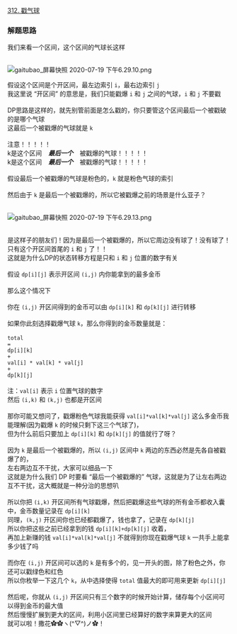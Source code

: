 [312. 戳气球](https://leetcode-cn.com/problems/burst-balloons/)
### 解题思路

我们来看一个区间，这个区间的气球长这样

   
![gaitubao_屏幕快照 2020-07-19 下午6.29.10.png](https://pic.leetcode-cn.com/5e1f6c6fb7f958ea1c4f6d62fd9b949f8a371f6a6445c0b34d47043ab88ce07f-gaitubao_%E5%B1%8F%E5%B9%95%E5%BF%AB%E7%85%A7%202020-07-19%20%E4%B8%8B%E5%8D%886.29.10.png)

假设这个区间是个开区间，最左边索引 `i`，最右边索引 `j`  
我这里说 “开区间” 的意思是，我们只能戳爆 `i` 和 `j` 之间的气球，`i` 和 `j` 不要戳  
   
DP思路是这样的，就先别管前面是怎么戳的，你只要管这个区间最后一个被戳破的是哪个气球  
这最后一个被戳爆的气球就是 `k`  
   
注意！！！！！  
k是这个区间   _**最后一个**_   被戳爆的气球！！！！！  
k是这个区间   _**最后一个**_   被戳爆的气球！！！！！  
   
假设最后一个被戳爆的气球是粉色的，`k` 就是粉色气球的索引  
   
然后由于 `k` 是最后一个被戳爆的，所以它被戳爆之前的场景是什么亚子？  
 

![gaitubao_屏幕快照 2020-07-19 下午6.29.13.png](https://pic.leetcode-cn.com/e994d9928ff254477dab117275d0e0e4ed3b81fadd637c3203728d4fe7066eac-gaitubao_%E5%B1%8F%E5%B9%95%E5%BF%AB%E7%85%A7%202020-07-19%20%E4%B8%8B%E5%8D%886.29.13.png)

   
是这样子的朋友们！因为是最后一个被戳爆的，所以它周边没有球了！没有球了！只有这个开区间首尾的 `i` 和 `j` 了！！  
这就是为什么DP的状态转移方程是只和 `i` 和 `j` 位置的数字有关  
   
假设 `dp[i][j]` 表示开区间 `(i,j)` 内你能拿到的最多金币  
   
那么这个情况下  
   
你在 `(i,j)` 开区间得到的金币可以由 `dp[i][k]` 和 `dp[k][j]` 进行转移  
   
如果你此刻选择戳爆气球 `k`，那么你得到的金币数量就是：  
   
`total`  
`=`  
`dp[i][k]`  
`+`  
`val[i] * val[k] * val[j]`  
`+`  
`dp[k][j]`  
   
注：`val[i]` 表示 `i` 位置气球的数字  
然后 `(i,k)` 和 `(k,j)` 也都是开区间  
   
那你可能又想问了，戳爆粉色气球我能获得 `val[i]*val[k]*val[j]` 这么多金币我能理解(因为戳爆 `k` 的时候只剩下这三个气球了)，  
但为什么前后只要加上 `dp[i][k]` 和 `dp[k][j]` 的值就行了呀？  
   
因为 `k` 是最后一个被戳爆的，所以 `(i,j)` 区间中 `k` 两边的东西必然是先各自被戳爆了的，  
左右两边互不干扰，大家可以细品一下  
这就是为什么我们 DP 时要看 “最后一个被戳爆的” 气球，这就是为了让左右两边互不干扰，这大概就是一种分治的思想叭  
   
所以你把 `(i,k)` 开区间所有气球戳爆，然后把戳爆这些气球的所有金币都收入囊中，金币数量记录在 `dp[i][k]`  
同理，`(k,j)` 开区间你也已经都戳爆了，钱也拿了，记录在 `dp[k][j]`  
所以你把这些之前已经拿到的钱 `dp[i][k]+dp[k][j]` 收着，  
再加上新赚的钱 `val[i]*val[k]*val[j]` 不就得到你现在戳爆气球 `k` 一共手上能拿多少钱了吗  
   
而你在 `(i,j)` 开区间可以选的 `k` 是有多个的，见一开头的图，除了粉色之外，你还可以戳绿色和红色  
所以你枚举一下这几个 `k`，从中选择使得 `total` 值最大的即可用来更新 `dp[i][j]`  
   
然后呢，你就从 `(i,j)` 开区间只有三个数字的时候开始计算，储存每个小区间可以得到金币的最大值  
然后慢慢扩展到更大的区间，利用小区间里已经算好的数字来算更大的区间  
就可以啦！撒花✿✿ヽ(^▽^)ノ✿！